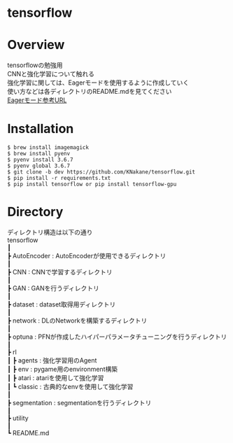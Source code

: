 tensorflow
==

# Overview
tensorflowの勉強用  
CNNと強化学習について触れる  
強化学習に関しては、Eagerモードを使用するように作成していく  
使い方などは各ディレクトリのREADME.mdを見てください  
[Eagerモード参考URL](https://www.hellocybernetics.tech/entry/2018/12/04/231714)  

# Installation
```
$ brew install imagemagick
$ brew install pyenv
$ pyenv install 3.6.7
$ pyenv global 3.6.7
$ git clone -b dev https://github.com/KNakane/tensorflow.git
$ pip install -r requirements.txt
$ pip install tensorflow or pip install tensorflow-gpu
```


# Directory
ディレクトリ構造は以下の通り  
tensorflow   
┃  
┣ AutoEncoder : AutoEncoderが使用できるディレクトリ    
┃  
┣ CNN : CNNで学習するディレクトリ  
┃   
┣ GAN : GANを行うディレクトリ  
┃   
┣ dataset  : dataset取得用ディレクトリ  
┃   
┣ network  : DLのNetworkを構築するディレクトリ    
┃  
┣ optuna : PFNが作成したハイパーパラメータチューニングを行うディレクトリ    
┃  
┣ rl  
┃  ┣ agents  : 強化学習用のAgent  
┃  ┣ env    : pygame用のenvironment構築  
┃  ┣ atari  : atariを使用して強化学習  
┃  ┗ classic : 古典的なenvを使用して強化学習  
┃  
┣ segmentation : segmentationを行うディレクトリ  
┃  
┣ utility  
┃  
┗ README.md  
